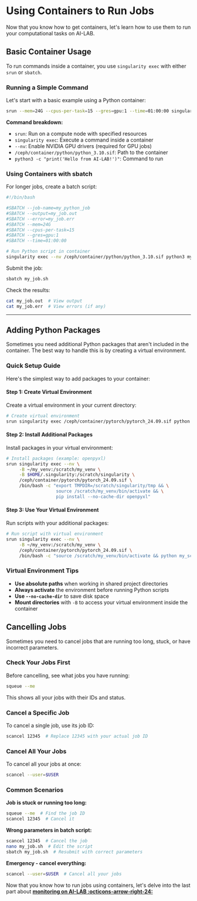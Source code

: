 
# Using Containers to Run Jobs

Now that you know how to get containers, let's learn how to use them to run your computational tasks on AI-LAB.

## Basic Container Usage

To run commands inside a container, you use `singularity exec` with either `srun` or `sbatch`.

### Running a Simple Command

Let's start with a basic example using a Python container:

```bash
srun --mem=24G --cpus-per-task=15 --gres=gpu:1 --time=01:00:00 singularity exec --nv /ceph/container/python/python_3.10.sif python3 -c "print('Hello from AI-LAB!')"
```

**Command breakdown:**

- `srun`: Run on a compute node with specified resources
- `singularity exec`: Execute a command inside a container
- `--nv`: Enable NVIDIA GPU drivers (required for GPU jobs)
- `/ceph/container/python/python_3.10.sif`: Path to the container
- `python3 -c "print('Hello from AI-LAB!')"`: Command to run

### Using Containers with sbatch

For longer jobs, create a batch script:

```bash title="my_job.sh"
#!/bin/bash

#SBATCH --job-name=my_python_job
#SBATCH --output=my_job.out
#SBATCH --error=my_job.err
#SBATCH --mem=24G
#SBATCH --cpus-per-task=15
#SBATCH --gres=gpu:1
#SBATCH --time=01:00:00

# Run Python script in container
singularity exec --nv /ceph/container/python/python_3.10.sif python3 my_script.py
```

Submit the job:

```bash
sbatch my_job.sh
```

Check the results:

```bash
cat my_job.out  # View output
cat my_job.err  # View errors (if any)
```


<hr>

## Adding Python Packages

Sometimes you need additional Python packages that aren't included in the container. The best way to handle this is by creating a virtual environment.

### Quick Setup Guide

Here's the simplest way to add packages to your container:


#### Step 1: Create Virtual Environment

Create a virtual environment in your current directory:

```bash
# Create virtual environment
srun singularity exec /ceph/container/pytorch/pytorch_24.09.sif python -m venv --system-site-packages my_venv
```

#### Step 2: Install Additional Packages

Install packages in your virtual environment:

```bash
# Install packages (example: openpyxl)
srun singularity exec --nv \
     -B ~/my_venv:/scratch/my_venv \
     -B $HOME/.singularity:/scratch/singularity \
     /ceph/container/pytorch/pytorch_24.09.sif \
     /bin/bash -c "export TMPDIR=/scratch/singularity/tmp && \
                   source /scratch/my_venv/bin/activate && \
                   pip install --no-cache-dir openpyxl"
```

#### Step 3: Use Your Virtual Environment

Run scripts with your additional packages:

```bash
# Run script with virtual environment
srun singularity exec --nv \
     -B ~/my_venv:/scratch/my_venv \
     /ceph/container/pytorch/pytorch_24.09.sif \
     /bin/bash -c "source /scratch/my_venv/bin/activate && python my_script.py"
```

### Virtual Environment Tips

- **Use absolute paths** when working in shared project directories
- **Always activate** the environment before running Python scripts
- **Use `--no-cache-dir`** to save disk space
- **Mount directories** with `-B` to access your virtual environment inside the container


## Cancelling Jobs

Sometimes you need to cancel jobs that are running too long, stuck, or have incorrect parameters.

### Check Your Jobs First

Before cancelling, see what jobs you have running:

```bash
squeue --me
```

This shows all your jobs with their IDs and status.

### Cancel a Specific Job

To cancel a single job, use its job ID:

```bash
scancel 12345  # Replace 12345 with your actual job ID
```

### Cancel All Your Jobs

To cancel all your jobs at once:

```bash
scancel --user=$USER
```

### Common Scenarios

**Job is stuck or running too long:**
```bash
squeue --me  # Find the job ID
scancel 12345  # Cancel it
```

**Wrong parameters in batch script:**
```bash
scancel 12345  # Cancel the job
nano my_job.sh  # Edit the script
sbatch my_job.sh  # Resubmit with correct parameters
```

**Emergency - cancel everything:**
```bash
scancel --user=$USER  # Cancel all your jobs
```


Now that you know how to run jobs using containers, let's delve into the last part about [**monitoring on AI-LAB :octicons-arrow-right-24:**](monitoring.md)




